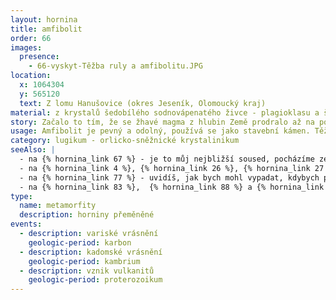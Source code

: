 ```yaml
---
layout: hornina
title: amfibolit
order: 66
images:
  presence:
    - 66-vyskyt-Těžba ruly a amfibolitu.JPG
location:
  x: 1064304
  y: 565120
  text: Z lomu Hanušovice (okres Jeseník, Olomoucký kraj)
material: z krystalů šedobílého sodnovápenatého živce - plagioklasu a šedočerného amfibolu, křemene a titanitu
story: Začalo to tím, že se žhavé magma z hlubin Země prodralo až na povrch. Nevíme přesně, kdy se to stalo - jisté je, že to muselo být dříve než v devonu. Vznikaly vulkány, z nichž při erupcích vytékala láva a vyletovaly sopečné bomby a prach. Magma bylo bazické - obsahovalo málo SiO2. Ztuhnutím lávy proto vznikaly bazaltoidní horniny (čediče a čedičům podobné). Ze sopečných bomb a popela vznikaly bazické tufy. Pozdějí nastalo kadomské vrásnění, které zatlačilo vyvřeliny hluboko pod povrch Země, kde je vysoká teplota a velký tlak. Hornina se novým podmínkám přizpůsobila - změnilo se její minerální složení a struktura - vzniknul amfibolit. Do blízkosti amfibolitu pronikla žhavá  tělesa hlubinných vyvřelin, která jeho složení také ovlivnila. Menší žíly magmatu pronikly přímo do amfibolitů. Jedna taková světlá žíla je vidět i na našem vzorku.
usage: Amfibolit je pevný a odolný, používá se jako stavební kámen. Těží se v lomu, drtí se na menší kousky, které se pak třídí podle velikosti. Přidává se do betonových a asfaltových směsí pro stavební účely. 
category: lugikum - orlicko-sněžnické krystalinikum
seeAlso: |
  - na {% hornina_link 67 %} - je to můj nejbližší soused, pocházíme ze stejného lomu a máme společnou historii; rozdíl mezi námi je v tom, že já jsem byl původně vyvřelinou a on sedimentem
  - na {% hornina_link 4 %}, {% hornina_link 26 %}, {% hornina_link 27 %}, {% hornina_link 57 %}, {% hornina_link 70 %} a {% hornina_link 96 %}  - uvidíš, jak jsem asi mohl vypadat, kdybych neprošel metamorfózou
  - na {% hornina_link 77 %} - uvidíš, jak bych mohl vypadat, kdybych prošel metamorfózou při nižší teplotě a tlaku - to bych se nestal amfibolitem, ale zelenou břidlicí
  - na {% hornina_link 83 %},  {% hornina_link 88 %} a {% hornina_link 95 %} - uvidíš, že amfibolity najdeš na různých místech a mohou vypadat i jinak než já
type:
  name: metamorfity
  description: horniny přeměněné
events:
  - description: variské vrásnění
    geologic-period: karbon
  - description: kadomské vrásnění
    geologic-period: kambrium
  - description: vznik vulkanitů
    geologic-period: proterozoikum
---
```


